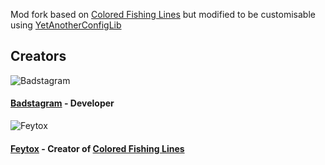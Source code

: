 Mod fork based on [Colored Fishing Lines](https://modrinth.com/mod/dyeable-fishing-lines) but modified to be customisable using [YetAnotherConfigLib](https://modrinth.com/mod/yacl)


## Creators

![Badstagram](https://visage.surgeplay.com/bust/128/1535f047-cc6b-4013-aa9f-6fca6c81a175)
#### [Badstagram](https://github.com/feytox) - Developer
![Feytox](https://visage.surgeplay.com/bust/128/09196327-ac27-43f4-8f47-87859b8423be)
#### [Feytox](https://github.com/feytox) - Creator of [Colored Fishing Lines](https://modrinth.com/mod/cfl)
